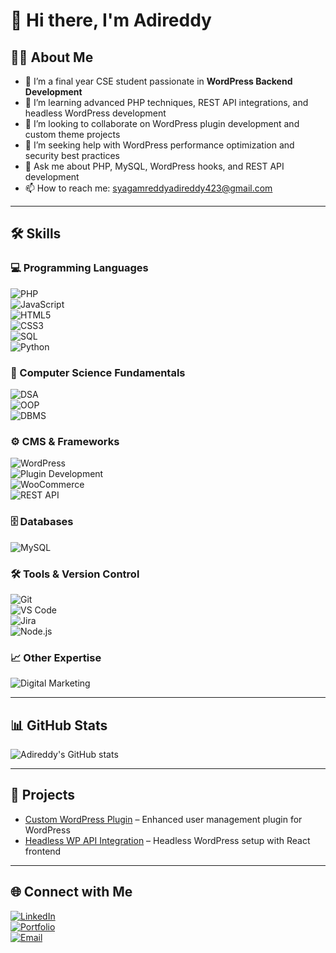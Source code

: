 # 👋 Hi there, I'm Adireddy

<!-- GitHub profile picture displays automatically -->

## 🙋‍♂️ About Me
- 🔭 I’m a final year CSE student passionate in **WordPress Backend Development**
- 🌱 I’m learning advanced PHP techniques, REST API integrations, and headless WordPress development
- 👯 I’m looking to collaborate on WordPress plugin development and custom theme projects
- 🤔 I’m seeking help with WordPress performance optimization and security best practices
- 💬 Ask me about PHP, MySQL, WordPress hooks, and REST API development
- 📫 How to reach me: [syagamreddyadireddy423@gmail.com](mailto:syagamreddyadireddy423@gmail.com)

---

## 🛠️ Skills

### 💻 Programming Languages  
![PHP](https://img.shields.io/badge/PHP-777BB4?style=for-the-badge&logo=php&logoColor=white)  
![JavaScript](https://img.shields.io/badge/JavaScript-F7DF1E?style=for-the-badge&logo=javascript&logoColor=black)  
![HTML5](https://img.shields.io/badge/HTML5-E34F26?style=for-the-badge&logo=html5&logoColor=white)  
![CSS3](https://img.shields.io/badge/CSS3-1572B6?style=for-the-badge&logo=css3&logoColor=white)  
![SQL](https://img.shields.io/badge/SQL-4479A1?style=for-the-badge&logo=mysql&logoColor=white)  
![Python](https://img.shields.io/badge/Python-3776AB?style=for-the-badge&logo=python&logoColor=white)

### 🧠 Computer Science Fundamentals  
![DSA](https://img.shields.io/badge/Data_Structures_&_Algorithms-8E44AD?style=for-the-badge&logo=codeforces&logoColor=white)  
![OOP](https://img.shields.io/badge/Object_Oriented_Programming-2980B9?style=for-the-badge&logo=codewars&logoColor=white)  
![DBMS](https://img.shields.io/badge/Database_Management_Systems-27AE60?style=for-the-badge&logo=databricks&logoColor=white)

### ⚙️ CMS & Frameworks  
![WordPress](https://img.shields.io/badge/WordPress-21759B?style=for-the-badge&logo=wordpress&logoColor=white)  
![Plugin Development](https://img.shields.io/badge/Plugin_Development-5A5A5A?style=for-the-badge&logo=wordpress&logoColor=white)  
![WooCommerce](https://img.shields.io/badge/WooCommerce-96588A?style=for-the-badge&logo=woocommerce&logoColor=white)  
![REST API](https://img.shields.io/badge/REST_API-4CAF50?style=for-the-badge&logo=postman&logoColor=white)

### 🗄️ Databases  
![MySQL](https://img.shields.io/badge/MySQL-4479A1?style=for-the-badge&logo=mysql&logoColor=white)

### 🛠️ Tools & Version Control  
![Git](https://img.shields.io/badge/Git-F05032?style=for-the-badge&logo=git&logoColor=white)  
![VS Code](https://img.shields.io/badge/Visual_Studio_Code-007ACC?style=for-the-badge&logo=visual-studio-code&logoColor=white)  
![Jira](https://img.shields.io/badge/Jira-0052CC?style=for-the-badge&logo=jira&logoColor=white)  
![Node.js](https://img.shields.io/badge/Node.js-339933?style=for-the-badge&logo=node.js&logoColor=white)

### 📈 Other Expertise  
![Digital Marketing](https://img.shields.io/badge/Digital_Marketing-FF6C37?style=for-the-badge&logo=google-analytics&logoColor=white)

---

## 📊 GitHub Stats  
![Adireddy's GitHub stats](https://github-readme-stats.vercel.app/api?username=Adireddy113&show_icons=true&theme=radical)

---

## 🚀 Projects  
- [Custom WordPress Plugin](https://github.com/Adireddy113/custom-wordpress-plugin) – Enhanced user management plugin for WordPress  
- [Headless WP API Integration](https://github.com/Adireddy113/headless-wp-api) – Headless WordPress setup with React frontend

---

## 🌐 Connect with Me  
[![LinkedIn](https://img.shields.io/badge/LinkedIn-blue?style=for-the-badge&logo=linkedin&logoColor=white)](https://linkedin.com/in/syagamreddy-adireddy)  
[![Portfolio](https://img.shields.io/badge/Portfolio-Visit%20Now-blue?style=for-the-badge&logo=Google-chrome&logoColor=white)](https://portfolio.zenvita.in)  
[![Email](https://img.shields.io/badge/Email-D14836?style=for-the-badge&logo=gmail&logoColor=white)](mailto:syagamreddyadireddy423@gmail.com)

